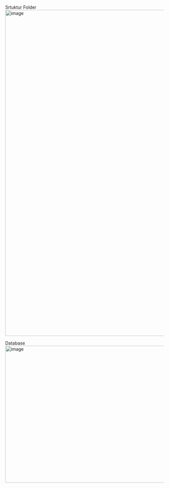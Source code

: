 Srtuktur Folder
<img width="598" height="1036" alt="image" src="https://github.com/user-attachments/assets/06eb18b5-ea4a-4229-931f-be8ac3f5d5e9" />





Database
<img width="1912" height="435" alt="image" src="https://github.com/user-attachments/assets/e69301b3-8b3e-4c57-b7bb-4a1521a55bee" />

